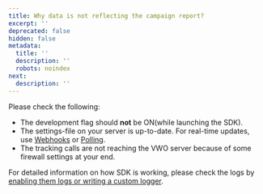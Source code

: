 ```yaml
---
title: Why data is not reflecting the campaign report?
excerpt: ''
deprecated: false
hidden: false
metadata:
  title: ''
  description: ''
  robots: noindex
next:
  description: ''
---
```

Please check the following:

* The development flag should **not** be ON(while launching the SDK).
* The settings-file on your server is up-to-date. For real-time updates, use [Webhooks](https://developers.vwo.com/reference#fullstack-configure-webhooks) or [Polling](https://developers.vwo.com/reference#fullstack-configure-polling).  
* The tracking calls are not reaching the VWO server because of some firewall settings at your end. 

For detailed information on how SDK is working, please check the logs by [enabling them logs or writing a custom logger](https://developers.vwo.com/reference#fullstack-sdk-customization-configure-the-logger).